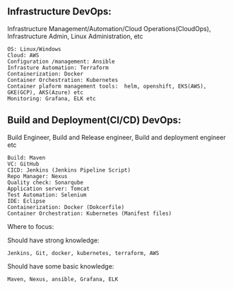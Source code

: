 Infrastructure DevOps: 
----------------------

Infrastructure Management/Automation/Cloud Operations(CloudOps), Infrastructure Admin, Linux Administration, etc

	OS: Linux/Windows
	Cloud: AWS
	Configuration /management: Ansible
	Infrasture Automation: Terraform
	Containerization: Docker
	Container Orchestration: Kubernetes
	Container plaform management tools:  helm, openshift, EKS(AWS), GKE(GCP), AKS(Azure) etc
	Monitoring: Grafana, ELK etc

Build and Deployment(CI/CD) DevOps:
------------------------------------

Build Engineer, Build and Release engineer, Build and deployment engineer etc

	Build: Maven
	VC: GitHub
	CICD: Jenkins (Jenkins Pipeline Script)
	Repo Manager: Nexus
	Quality check: Sonarqube
	Application server: Tomcat
	Test Automation: Selenium
	IDE: Eclipse
	Containerization: Docker (Dokcerfile)
	Container Orchestration: Kubernetes (Manifest files)

Where to focus:

Should have strong knowledge:

	Jenkins, Git, docker, kubernetes, terraform, AWS

Should have some basic knowledge:

	Maven, Nexus, ansible, Grafana, ELK 

